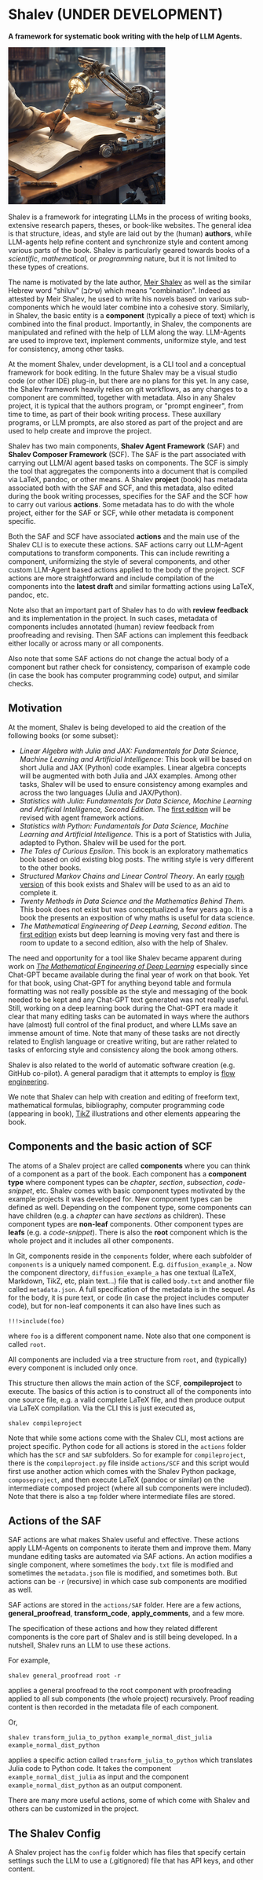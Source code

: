 # Shalev (UNDER DEVELOPMENT)

**A framework for systematic book writing with the help of LLM Agents.**

![A mechanical arm](img/shalev_illustration.png)

Shalev is a framework for integrating LLMs in the process of writing books, extensive research papers, theses, or book-like websites. The general idea is that structure, ideas, and style are laid out by the (human) **authors**, while LLM-agents help refine content and synchronize style and content among various parts of the book. Shalev is particularly geared towards books of a _scientific_, _mathematical_, or _programming_ nature, but it is not limited to these types of creations.

The name is motivated by the late author, [Meir Shalev](https://en.wikipedia.org/wiki/Meir_Shalev) as well as the similar Hebrew word "shiluv" (שילוב) which means "combination". Indeed as attested by Meir Shalev, he used to write his novels based on various sub-components which he would later combine into a cohesive story. Similarly, in Shalev, the basic entity is a **component** (typically a piece of text) which is combined into the final product. Importantly, in Shalev, the components are manipulated and refined with the help of LLM along the way. LLM-Agents are used to improve text, implement comments, uniformize style, and test for consistency, among other tasks.

At the moment Shalev, under development, is a CLI tool and a conceptual framework for book editing. In the future Shalev may be a visual studio code (or other IDE) plug-in, but there are no plans for this yet. In any case, the Shalev framework heavily relies on git workflows, as any changes to a component are committed, together with metadata. Also in any Shalev project, it is typical that the authors program, or "prompt engineer", from time to time, as part of their book writing process. These  auxillary programs, or LLM prompts, are also stored as part of the project and are used to help create and improve the project.

Shalev has two main components, **Shalev Agent Framework** (SAF) and **Shalev Composer Framework** (SCF). The SAF is the part associated with carrying out LLM/AI agent based tasks on components. The SCF is simply the tool that aggregates the components into a document that is compiled via LaTeX, pandoc, or other means. A Shalev **project** (book) has metadata associated both with the SAF and SCF, and this metadata, also edited during the book writing processes, specifies for the SAF and the SCF how to carry out various **actions**. Some metadata has to do with the whole project, either for the SAF or SCF, while other metadata is component specific.

Both the SAF and SCF have associated **actions** and the main use of the Shalev CLI is to execute these actions. SAF actions carry out LLM-Agent computations to transform components. This can include rewriting a component, uniformizing the style of several components, and other custom LLM-Agent based actions applied to the body of the project. SCF actions are more straightforward and include compilation of the components into the **latest draft** and similar formatting actions using LaTeX, pandoc, etc. 

Note also that an important part of Shalev has to do with **review feedback** and its implementation in the project. In such cases, metadata of components includes annotated (human) review feedback from proofreading and revising. Then SAF actions can implement this feedback either locally or across many or all components.  

Also note that some SAF actions do not change the actual body of a component but rather check for consistency, comparison of example code (in case the book has computer programming code) output, and similar checks.

## Motivation

At the moment, Shalev is being developed to aid the creation of the following books (or some subset): 

* _Linear Algebra with Julia and JAX: Fundamentals for Data Science, Machine Learning and Artificial Intelligence_: This book will be based on short Julia and JAX (Python) code examples. Linear algebra concepts will be augmented with both Julia and JAX examples. Among other tasks, Shalev will be used to ensure consistency among examples and across the two languages (Julia and JAX/Python).
* _Statistics with Julia: Fundamentals for Data Science, Machine Learning and Artificial Intelligence, Second Edition._ The [first edition](https://statisticswithjulia.org/) will be revised with agent framework actions.
* _Statistics with Python: Fundamentals for Data Science, Machine Learning and Artificial Intelligence._ This is a port of Statistics with Julia, adapted to Python. Shalev will be used for the port. 
* _The Tales of Curious Epsilon_. This book is an exploratory mathematics book based on old existing blog posts. The writing style is very different to the other books. 
* _Structured Markov Chains and Linear Control Theory_. An early [rough version](https://people.smp.uq.edu.au/YoniNazarathy/AMSIschool2016/bookSS16_WHOLE_BOOK_v2.pdf) of this book exists and Shalev will be used to as an aid to complete it.
* _Twenty Methods in Data Science and the Mathematics Behind Them_. This book does not exist but was conceptualized a few years ago. It is a book the presents an exposition of why maths is useful for data science.
* _The Mathematical Engineering of Deep Learning, Second edition_. The [first edition](https://deeplearningmath.org/) exists but deep learning is moving very fast and there is room to update to a second edition, also with the help of Shalev.

The need and opportunity for a tool like Shalev became apparent during work on [_The Mathematical Engineering of Deep Learning_](https://deeplearningmath.org/) especially since Chat-GPT became available during the final year of work on that book. Yet for that book, using Chat-GPT for anything beyond table and formula formatting was not really possible as the style and messaging of the book needed to be kept and any Chat-GPT text generated was not really useful. Still, working on a deep learning book during the Chat-GPT era made it clear that many editing tasks can be automated in ways where the authors have (almost) full control of the final product, and where LLMs save an immense amount of time. Note that many of these tasks are not directly related to English language or creative writing, but are rather related to tasks of enforcing style and consistency along the book among others.

Shalev is also related to the world of automatic software creation (e.g. GitHub co-pilot). A general paradigm that it attempts to employ is [flow engineering](https://arxiv.org/abs/2401.08500).

We note that Shalev can help with creation and editing of freeform text, mathematical formulas, bibliography, computer programming code (appearing in book), [TikZ](https://texample.net/tikz/examples/) illustrations and other elements appearing the book.

## Components and the basic action of SCF

The atoms of a Shalev project are called **components** where you can think of a component as a part of the book. Each component has a **component type** where component types can be _chapter_, _section_, _subsection_, _code-snippet_, etc. Shalev comes with basic component types motivated by the example projects it was developed for. New component types can be defined as well. Depending on the component type, some components can have children (e.g. a _chapter_ can have _sections_ as children). These component types are **non-leaf** components. Other  component types are **leafs** (e.g. a _code-snippet_). There is also the **root** component which is the whole project and it includes all other components.

In Git, components reside in the `components` folder, where each subfolder of `components` is a uniquely named component. E.g. `diffusion_example_a`. Now the component directory, `diffusion_example_a` has one textual (LaTeX, Markdown, TikZ, etc, plain text...) file that is called `body.txt` and another file called `metadata.json`. A full specification of the metadata is in the sequel. As for the body, it is pure text, or code (in case the project includes computer code), but for non-leaf components it can also have lines such as 

```
!!!>include(foo)
```

where `foo` is a different component name. Note also that one component is called `root`. 

All components are included via a tree structure from `root`, and (typically) every component is included only once.  

This structure then allows the main action of the SCF, **compileproject** to execute. The basics of this action is to construct all of the components into one source file, e.g. a valid complete LaTeX file, and then produce output via LaTeX compilation. Via the CLI this is just executed as,

```
shalev compileproject
```

Note that while some actions come with the Shalev CLI, most actions are project specific. Python code for all actions is stored in the `actions` folder which has the `SCF` and `SAF` subfolders. So for example for `compileproject`, there is the `compileproject.py` file inside `actions/SCF` and this script would first use another action which comes with the Shalev Python package, `composeproject`, and then execute LaTeX (pandoc or similar) on the intermediate composed project (where all sub components were included). Note that there is also a `tmp` folder where intermediate files are stored.

## Actions of the SAF

SAF actions are what makes Shalev useful and effective. These actions apply LLM-Agents on components to iterate them and improve them. Many mundane editing tasks are automated via SAF actions. An action modifies a single component, where sometimes the `body.txt` file is modified and sometimes the `metadata.json` file is modified, and sometimes both. But actions can be `-r` (recursive) in which case sub components are modified as well.

SAF actions are stored in the `actions/SAF` folder. Here are a few actions, **general_proofread**, **transform_code**, **apply_comments**, and a few more. 

The specification of these actions and how they related different components is the core part of Shalev and is still being developed. In a nutshell, Shalev runs an LLM to use these actions.

For example,

```
shalev general_proofread root -r
```

applies a general proofread to the root component with proofreading applied to all sub components (the whole project) recursively. Proof reading content is then recorded in the metadata file of each component. 

Or,

```
shalev transform_julia_to_python example_normal_dist_julia example_normal_dist_python
```

applies a specific action called `transform_julia_to_python` which translates Julia code to Python code. It takes the component `example_normal_dist_julia` as input and the component `example_normal_dist_python` as an output component.

There are many more useful actions, some of which come with Shalev and others can be customized in the project.

## The Shalev Config

A Shalev project has the `config` folder which has files that specify certain settings such the LLM to use a (.gitignored) file that has API keys, and other content.
